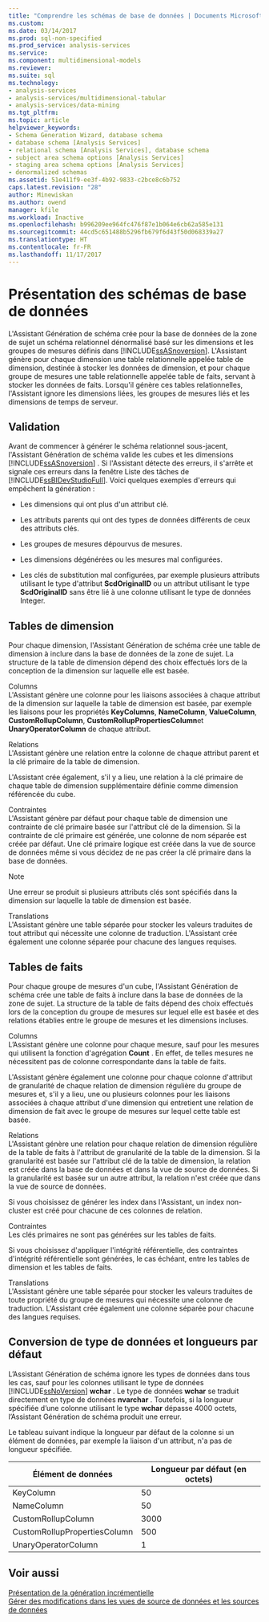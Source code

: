 ```yaml
---
title: "Comprendre les schémas de base de données | Documents Microsoft"
ms.custom: 
ms.date: 03/14/2017
ms.prod: sql-non-specified
ms.prod_service: analysis-services
ms.service: 
ms.component: multidimensional-models
ms.reviewer: 
ms.suite: sql
ms.technology:
- analysis-services
- analysis-services/multidimensional-tabular
- analysis-services/data-mining
ms.tgt_pltfrm: 
ms.topic: article
helpviewer_keywords:
- Schema Generation Wizard, database schema
- database schema [Analysis Services]
- relational schema [Analysis Services], database schema
- subject area schema options [Analysis Services]
- staging area schema options [Analysis Services]
- denormalized schemas
ms.assetid: 51e411f9-ee3f-4b92-9833-c2bce8c6b752
caps.latest.revision: "28"
author: Minewiskan
ms.author: owend
manager: kfile
ms.workload: Inactive
ms.openlocfilehash: b996209ee964fc476f87e1b064e6cb62a585e131
ms.sourcegitcommit: 44cd5c651488b5296fb679f6d43f50d068339a27
ms.translationtype: HT
ms.contentlocale: fr-FR
ms.lasthandoff: 11/17/2017
---
```

# <a name="understanding-the-database-schemas"></a>Présentation des schémas de base de données
  L'Assistant Génération de schéma crée pour la base de données de la zone de sujet un schéma relationnel dénormalisé basé sur les dimensions et les groupes de mesures définis dans [!INCLUDE[ssASnoversion](../../includes/ssasnoversion-md.md)]. L'Assistant génère pour chaque dimension une table relationnelle appelée table de dimension, destinée à stocker les données de dimension, et pour chaque groupe de mesures une table relationnelle appelée table de faits, servant à stocker les données de faits. Lorsqu'il génère ces tables relationnelles, l'Assistant ignore les dimensions liées, les groupes de mesures liés et les dimensions de temps de serveur.  
  
## <a name="validation"></a>Validation  
 Avant de commencer à générer le schéma relationnel sous-jacent, l'Assistant Génération de schéma valide les cubes et les dimensions [!INCLUDE[ssASnoversion](../../includes/ssasnoversion-md.md)] . Si l'Assistant détecte des erreurs, il s'arrête et signale ces erreurs dans la fenêtre Liste des tâches de [!INCLUDE[ssBIDevStudioFull](../../includes/ssbidevstudiofull-md.md)]. Voici quelques exemples d'erreurs qui empêchent la génération :  
  
-   Les dimensions qui ont plus d'un attribut clé.  
  
-   Les attributs parents qui ont des types de données différents de ceux des attributs clés.  
  
-   Les groupes de mesures dépourvus de mesures.  
  
-   Les dimensions dégénérées ou les mesures mal configurées.  
  
-   Les clés de substitution mal configurées, par exemple plusieurs attributs utilisant le type d'attribut **ScdOriginalID** ou un attribut utilisant le type **ScdOriginalID** sans être lié à une colonne utilisant le type de données Integer.  
  
## <a name="dimension-tables"></a>Tables de dimension  
 Pour chaque dimension, l'Assistant Génération de schéma crée une table de dimension à inclure dans la base de données de la zone de sujet. La structure de la table de dimension dépend des choix effectués lors de la conception de la dimension sur laquelle elle est basée.  
  
 Columns  
 L'Assistant génère une colonne pour les liaisons associées à chaque attribut de la dimension sur laquelle la table de dimension est basée, par exemple les liaisons pour les propriétés **KeyColumns**, **NameColumn**, **ValueColumn**, **CustomRollupColumn**, **CustomRollupPropertiesColumn**et **UnaryOperatorColumn** de chaque attribut.  
  
 Relations  
 L'Assistant génère une relation entre la colonne de chaque attribut parent et la clé primaire de la table de dimension.  
  
 L'Assistant crée également, s'il y a lieu, une relation à la clé primaire de chaque table de dimension supplémentaire définie comme dimension référencée du cube.  
  
 Contraintes  
 L'Assistant génère par défaut pour chaque table de dimension une contrainte de clé primaire basée sur l'attribut clé de la dimension. Si la contrainte de clé primaire est générée, une colonne de nom séparée est créée par défaut. Une clé primaire logique est créée dans la vue de source de données même si vous décidez de ne pas créer la clé primaire dans la base de données.  
  
> [!NOTE]  
>  Une erreur se produit si plusieurs attributs clés sont spécifiés dans la dimension sur laquelle la table de dimension est basée.  
  
 Translations  
 L'Assistant génère une table séparée pour stocker les valeurs traduites de tout attribut qui nécessite une colonne de traduction. L'Assistant crée également une colonne séparée pour chacune des langues requises.  
  
## <a name="fact-tables"></a>Tables de faits  
 Pour chaque groupe de mesures d'un cube, l'Assistant Génération de schéma crée une table de faits à inclure dans la base de données de la zone de sujet. La structure de la table de faits dépend des choix effectués lors de la conception du groupe de mesures sur lequel elle est basée et des relations établies entre le groupe de mesures et les dimensions incluses.  
  
 Columns  
 L’Assistant génère une colonne pour chaque mesure, sauf pour les mesures qui utilisent la fonction d'agrégation **Count** . En effet, de telles mesures ne nécessitent pas de colonne correspondante dans la table de faits.  
  
 L'Assistant génère également une colonne pour chaque colonne d'attribut de granularité de chaque relation de dimension régulière du groupe de mesures et, s'il y a lieu, une ou plusieurs colonnes pour les liaisons associées à chaque attribut d'une dimension qui entretient une relation de dimension de fait avec le groupe de mesures sur lequel cette table est basée.  
  
 Relations  
 L'Assistant génère une relation pour chaque relation de dimension régulière de la table de faits à l'attribut de granularité de la table de la dimension. Si la granularité est basée sur l'attribut clé de la table de dimension, la relation est créée dans la base de données et dans la vue de source de données. Si la granularité est basée sur un autre attribut, la relation n'est créée que dans la vue de source de données.  
  
 Si vous choisissez de générer les index dans l'Assistant, un index non-cluster est créé pour chacune de ces colonnes de relation.  
  
 Contraintes  
 Les clés primaires ne sont pas générées sur les tables de faits.  
  
 Si vous choisissez d'appliquer l'intégrité référentielle, des contraintes d'intégrité référentielle sont générées, le cas échéant, entre les tables de dimension et les tables de faits.  
  
 Translations  
 L'Assistant génère une table séparée pour stocker les valeurs traduites de toute propriété du groupe de mesures qui nécessite une colonne de traduction. L'Assistant crée également une colonne séparée pour chacune des langues requises.  
  
## <a name="data-type-conversion-and-default-lengths"></a>Conversion de type de données et longueurs par défaut  
 L’Assistant Génération de schéma ignore les types de données dans tous les cas, sauf pour les colonnes utilisant le type de données [!INCLUDE[ssNoVersion](../../includes/ssnoversion-md.md)] **wchar** . Le type de données **wchar** se traduit directement en type de données **nvarchar** . Toutefois, si la longueur spécifiée d’une colonne utilisant le type **wchar** dépasse 4000 octets, l’Assistant Génération de schéma produit une erreur.  
  
 Le tableau suivant indique la longueur par défaut de la colonne si un élément de données, par exemple la liaison d'un attribut, n'a pas de longueur spécifiée.  
  
|Élément de données|Longueur par défaut (en octets)|  
|---------------|------------------------------|  
|KeyColumn|50|  
|NameColumn|50|  
|CustomRollupColumn|3000|  
|CustomRollupPropertiesColumn|500|  
|UnaryOperatorColumn|1|  
  
## <a name="see-also"></a>Voir aussi  
 [Présentation de la génération incrémentielle](../../analysis-services/multidimensional-models/understanding-incremental-generation.md)   
 [Gérer des modifications dans les vues de source de données et les sources de données](../../analysis-services/multidimensional-models/manage-changes-to-data-source-views-and-data-sources.md)  
  
  
